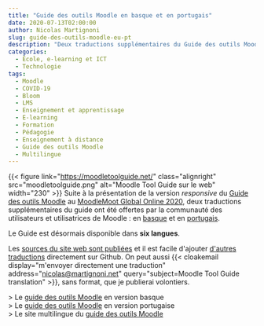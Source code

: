 ```yaml
---
title: "Guide des outils Moodle en basque et en portugais"
date: 2020-07-13T02:00:00
author: Nicolas Martignoni
slug: guide-des-outils-moodle-eu-pt
description: "Deux traductions supplémentaires du Guide des outils Moodle viennent d'être publiées : une version en __basque__ et en __portugais__ ont été offertes par la communauté des utilisateurs de Moodle. Il est ainsi désormais disponible en __six langues__."
categories:
  - École, e-learning et ICT
  - Technologie
tags:
  - Moodle
  - COVID-19
  - Bloom
  - LMS
  - Enseignement et apprentissage
  - E-learning
  - Formation
  - Pédagogie
  - Enseignement à distance
  - Guide des outils Moodle
  - Multilingue
---
```

{{< figure link="https://moodletoolguide.net/" class="alignright" src="moodletoolguide.png" alt="Moodle Tool Guide sur le web" width="230" >}}
Suite à la présentation de la version _responsive_ du [Guide des outils Moodle][guide] au [MoodleMoot Global Online 2020](https://moodle.com/events/global-online/), deux traductions supplémentaires du guide ont été offertes par la communauté des utilisateurs et utilisatrices de Moodle : en [basque][eu] et en [portugais][pt].

Le Guide est désormais disponible dans __six langues__.

Les [sources du site web sont publiées][sources] et il est facile d'ajouter [d'autres traductions][traductions] directement sur Github. On peut aussi {{< cloakemail display="m'envoyer directement une traduction" address="nicolas@martignoni.net" query="subject=Moodle Tool Guide translation" >}}, sans format, que je publierai volontiers.

&gt; Le [guide des outils Moodle][eu] en version basque<br />
&gt; Le [guide des outils Moodle][pt] en version portugaise<br />
&gt; Le site multilingue du [guide des outils Moodle][guide]

  [eu]: https://moodletoolguide.net/eu/
  [pt]: https://moodletoolguide.net/pt-pt/
  [guide]: https://moodletoolguide.net/
  [sources]: https://github.com/martignoni/moodle-tool-guide
  [traductions]: https://github.com/martignoni/moodle-tool-guide/tree/master/data/toolguide

<!--more-->
